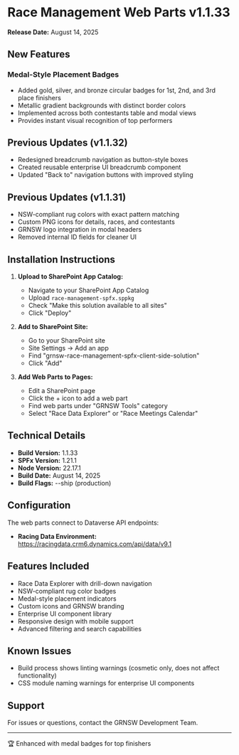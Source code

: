 # Race Management Web Parts v1.1.33

**Release Date:** August 14, 2025

## New Features

### Medal-Style Placement Badges
- Added gold, silver, and bronze circular badges for 1st, 2nd, and 3rd place finishers
- Metallic gradient backgrounds with distinct border colors
- Implemented across both contestants table and modal views
- Provides instant visual recognition of top performers

## Previous Updates (v1.1.32)
- Redesigned breadcrumb navigation as button-style boxes
- Created reusable enterprise UI breadcrumb component
- Updated "Back to" navigation buttons with improved styling

## Previous Updates (v1.1.31)
- NSW-compliant rug colors with exact pattern matching
- Custom PNG icons for details, races, and contestants
- GRNSW logo integration in modal headers
- Removed internal ID fields for cleaner UI

## Installation Instructions

1. **Upload to SharePoint App Catalog:**
   - Navigate to your SharePoint App Catalog
   - Upload `race-management-spfx.sppkg`
   - Check "Make this solution available to all sites"
   - Click "Deploy"

2. **Add to SharePoint Site:**
   - Go to your SharePoint site
   - Site Settings → Add an app
   - Find "grnsw-race-management-spfx-client-side-solution"
   - Click "Add"

3. **Add Web Parts to Pages:**
   - Edit a SharePoint page
   - Click the + icon to add a web part
   - Find web parts under "GRNSW Tools" category
   - Select "Race Data Explorer" or "Race Meetings Calendar"

## Technical Details

- **Build Version:** 1.1.33
- **SPFx Version:** 1.21.1
- **Node Version:** 22.17.1
- **Build Date:** August 14, 2025
- **Build Flags:** --ship (production)

## Configuration

The web parts connect to Dataverse API endpoints:
- **Racing Data Environment:** https://racingdata.crm6.dynamics.com/api/data/v9.1

## Features Included

- Race Data Explorer with drill-down navigation
- NSW-compliant rug color badges
- Medal-style placement indicators
- Custom icons and GRNSW branding
- Enterprise UI component library
- Responsive design with mobile support
- Advanced filtering and search capabilities

## Known Issues

- Build process shows linting warnings (cosmetic only, does not affect functionality)
- CSS module naming warnings for enterprise UI components

## Support

For issues or questions, contact the GRNSW Development Team.

---
🏆 Enhanced with medal badges for top finishers